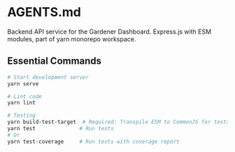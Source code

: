 # AGENTS.md

Backend API service for the Gardener Dashboard. Express.js with ESM modules, part of yarn monorepo workspace.

## Essential Commands

```bash
# Start development server
yarn serve

# Lint code
yarn lint

# Testing
yarn build-test-target  # Required: Transpile ESM to CommonJS for tests
yarn test              # Run tests
# Or
yarn test-coverage     # Run tests with coverage report
```
